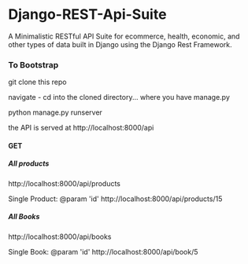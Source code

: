 # Django-REST-Api-Suite
A Minimalistic RESTful API Suite for ecommerce, health, economic, and other types of data built in Django using the Django Rest Framework.

### To Bootstrap
git clone this repo

navigate - cd into the cloned directory... where you have manage.py

python manage.py runserver

the API is served at http://localhost:8000/api

#### GET 

##### All products
http://localhost:8000/api/products

Single Product: @param 'id'
http://localhost:8000/api/products/15


##### All Books
http://localhost:8000/api/books

Single Book: @param 'id'
http://localhost:8000/api/book/5




